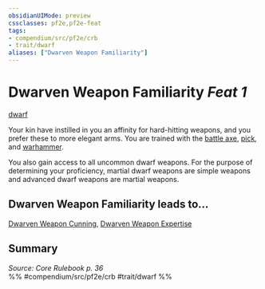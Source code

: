 ```yaml
---
obsidianUIMode: preview
cssclasses: pf2e,pf2e-feat
tags:
- compendium/src/pf2e/crb
- trait/dwarf
aliases: ["Dwarven Weapon Familiarity"]
---
```

# Dwarven Weapon Familiarity  *Feat 1*  
[dwarf](rules/traits/dwarf.md "Dwarf Ancestry & Heritage Trait")  


Your kin have instilled in you an affinity for hard-hitting weapons, and you prefer these to more elegant arms. You are trained with the [battle axe](compendium/equipment/items/battle-axe.md), [pick](compendium/equipment/items/pick.md), and [warhammer](compendium/equipment/items/warhammer.md).

You also gain access to all uncommon dwarf weapons. For the purpose of determining your proficiency, martial dwarf weapons are simple weapons and advanced dwarf weapons are martial weapons.

## Dwarven Weapon Familiarity leads to...

[Dwarven Weapon Cunning](compendium/feats/dwarven-weapon-cunning.md), [Dwarven Weapon Expertise](compendium/feats/dwarven-weapon-expertise.md)

## Summary

*Source: Core Rulebook p. 36*  
%% #compendium/src/pf2e/crb #trait/dwarf %%